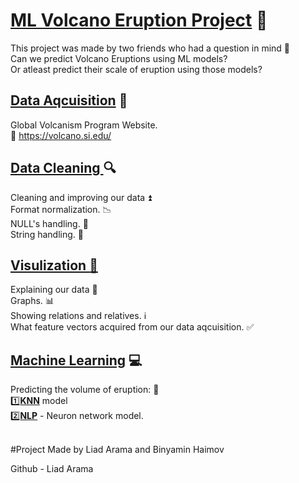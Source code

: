 # <ins>**ML Volcano Eruption Project**</ins> :volcano:

This project was made by two friends who had a question in mind :thought_balloon: <br />
Can we predict Volcano Eruptions using ML models?<br /> Or atleast predict their scale of eruption using those models?<br />

## <ins>Data Aqcuisition</ins> :floppy_disk:
Global Volcanism Program Website.<br />
:link: https://volcano.si.edu/

## <ins>Data Cleaning </ins> :mag: 
Cleaning and improving our data :arrow_double_up:<br />
Format normalization. :chart_with_downwards_trend: <br />
NULL's handling. :put_litter_in_its_place: <br />
String handling. :symbols:<br />


## <ins>Visulization :telescope:</ins> 
Explaining our data :school:<br />
Graphs. :bar_chart:<br /> 
Showing relations and relatives. :information_source:<br />
What feature vectors acquired from our data aqcuisition. :white_check_mark:<br />

## <ins>Machine Learning</ins> :computer:
Predicting the volume of eruption: :sparkler:<br />
:one:**<ins>KNN</ins>** model<br />
:two:**<ins>NLP</ins>** - Neuron network model.<br />
<br />

#Project Made by Liad Arama and Binyamin Haimov

Github - Liad Arama
